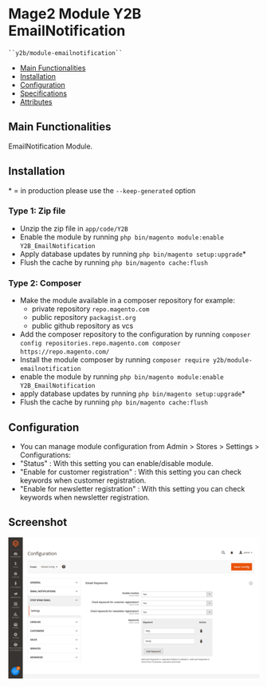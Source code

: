 # Mage2 Module Y2B EmailNotification

    ``y2b/module-emailnotification``

 - [Main Functionalities](#markdown-header-main-functionalities)
 - [Installation](#markdown-header-installation)
 - [Configuration](#markdown-header-configuration)
 - [Specifications](#markdown-header-specifications)
 - [Attributes](#markdown-header-attributes)


## Main Functionalities
EmailNotification Module.

## Installation
\* = in production please use the `--keep-generated` option

### Type 1: Zip file

 - Unzip the zip file in `app/code/Y2B`
 - Enable the module by running `php bin/magento module:enable Y2B_EmailNotification`
 - Apply database updates by running `php bin/magento setup:upgrade`\*
 - Flush the cache by running `php bin/magento cache:flush`

### Type 2: Composer

 - Make the module available in a composer repository for example:
    - private repository `repo.magento.com`
    - public repository `packagist.org`
    - public github repository as vcs
 - Add the composer repository to the configuration by running `composer config repositories.repo.magento.com composer https://repo.magento.com/`
 - Install the module composer by running `composer require y2b/module-emailnotification`
 - enable the module by running `php bin/magento module:enable Y2B_EmailNotification`
 - apply database updates by running `php bin/magento setup:upgrade`\*
 - Flush the cache by running `php bin/magento cache:flush`


## Configuration

 - You can manage module configuration from Admin > Stores > Settings > Configurations:
 - "Status" : With this setting you can enable/disable module.
 - "Enable for customer registration" : With this setting you can check keywords when customer registration.
 - "Enable for newsletter registration" : With this setting you can check keywords when newsletter registration.
 
## Screenshot

![Alt text](https://raw.githubusercontent.com/bbhajgotar/magento-2-stopspamregistration/main/docs/Screenshot-1.png "Optional title")

